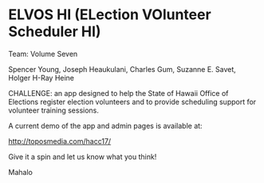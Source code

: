 # ELVOS HI (ELection VOlunteer Scheduler HI)

Team: Volume Seven

Spencer Young, Joseph Heaukulani, Charles Gum, Suzanne E. Savet, Holger H-Ray Heine

CHALLENGE: an app designed to help the State of Hawaii Office of Elections register election volunteers and to provide scheduling support for volunteer training sessions.

A current demo of the app and admin pages is available at:

http://toposmedia.com/hacc17/

Give it a spin and let us know what you think!

Mahalo
